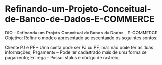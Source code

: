 # Refinando-um-Projeto-Conceitual-de-Banco-de-Dados-E-COMMERCE

DIO - Refinando um Projeto Conceitual de Banco de Dados – E-COMMERCE
Objetivo:
Refine o modelo apresentado acrescentando os seguintes pontos:

Cliente PJ e PF – Uma conta pode ser PJ ou PF, mas não pode ter as duas informações;
Pagamento – Pode ter cadastrado mais de uma forma de pagamento;
Entrega – Possui status e código de rastreio;
